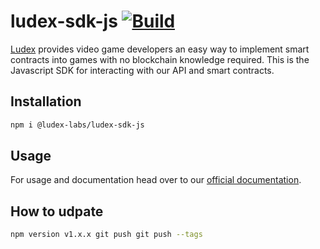 # ludex-sdk-js [![Build](https://github.com/Ludex-Labs/ludex-sdk-js/actions/workflows/build.yml/badge.svg)](https://github.com/Ludex-Labs/ludex-sdk-js/actions/workflows/build.yml)

[Ludex](https://ludex.gg/) provides video game developers an easy way to implement smart contracts into games with no blockchain knowledge required. This is the Javascript SDK for interacting with our API and smart contracts.

## Installation

```sh
npm i @ludex-labs/ludex-sdk-js
```

## Usage

For usage and documentation head over to our [official documentation](https://docs.ludex.gg/ludex-sdks/javascript-sdk).

## How to udpate

```sh
npm version v1.x.x git push git push --tags
```
